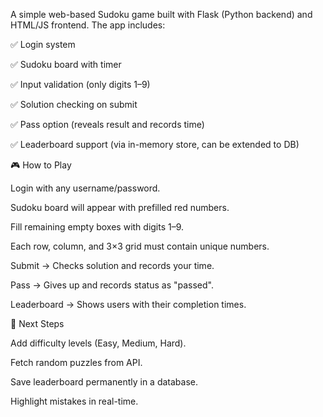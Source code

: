 A simple web-based Sudoku game built with Flask (Python backend) and HTML/JS frontend.
The app includes:

✅ Login system

✅ Sudoku board with timer

✅ Input validation (only digits 1–9)

✅ Solution checking on submit

✅ Pass option (reveals result and records time)

✅ Leaderboard support (via in-memory store, can be extended to DB)



🎮 How to Play

Login with any username/password.

Sudoku board will appear with prefilled red numbers.

Fill remaining empty boxes with digits 1–9.

Each row, column, and 3×3 grid must contain unique numbers.

Submit → Checks solution and records your time.

Pass → Gives up and records status as "passed".

Leaderboard → Shows users with their completion times.


📌 Next Steps

 Add difficulty levels (Easy, Medium, Hard).

 Fetch random puzzles from API.

 Save leaderboard permanently in a database.

 Highlight mistakes in real-time.
